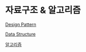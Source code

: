 # 자료구조 & 알고리즘

[Design Pattern](자료구조&알고리즘/Design_Pattern.md)

[Data Structure](자료구조&알고리즘/Data_Structure.md)

[알고리즘](자료구조&알고리즘/알고리즘.md)